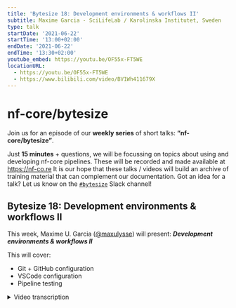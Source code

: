 ```yaml
---
title: 'Bytesize 18: Development environments & workflows II'
subtitle: Maxime Garcia - SciLifeLab / Karolinska Institutet, Sweden
type: talk
startDate: '2021-06-22'
startTime: '13:00+02:00'
endDate: '2021-06-22'
endTime: '13:30+02:00'
youtube_embed: https://youtu.be/OF55x-FT5WE
locationURL:
  - https://youtu.be/OF55x-FT5WE
  - https://www.bilibili.com/video/BV1Wh411679X
---
```


# nf-core/bytesize

Join us for an episode of our **weekly series** of short talks: **“nf-core/bytesize”**.

Just **15 minutes** + questions, we will be focussing on topics about using and developing nf-core pipelines.
These will be recorded and made available at <https://nf-co.re>
It is our hope that these talks / videos will build an archive of training material that can complement our documentation. Got an idea for a talk? Let us know on the [`#bytesize`](https://nfcore.slack.com/channels/bytesize) Slack channel!

## Bytesize 18: Development environments & workflows II

This week, Maxime U. Garcia ([@maxulysse](http://github.com/maxulysse/)) will present: _**Development environments & workflows II**_

This will cover:

- Git + GitHub configuration
- VSCode configuration
- Pipeline testing

<details markdown="1"><summary>Video transcription</summary>
:::note
The content has been edited to make it reader-friendly
:::

[0:34](https://youtu.be/OF55x-FT5WE?list=PL3xpfTVZLcNiSvvPWORbO32S1WDJqKp1e&t=34) Hi everyone, the talk today will build on [Bytesize#11](https://nf-co.re/events/2021/bytesize-11-dev-envs-workflows).

[0:45](https://youtu.be/OF55x-FT5WE?list=PL3xpfTVZLcNiSvvPWORbO32S1WDJqKp1e&t=45) I will go over my own best practices for working: the configurations that I use for Git and GitHub. I’ll also cover a little of VSCode Configurations and some local testing as well. This has also been covered by Phil in [Bytesize#11](https://nf-co.re/events/2021/bytesize-11-dev-envs-workflows), and my workflows aren’t that different from his.

[1:23](https://youtu.be/OF55x-FT5WE?list=PL3xpfTVZLcNiSvvPWORbO32S1WDJqKp1e&t=83) But I'd like to issue a disclaimer; what I’m about to describe is what works for me. It’s probably not the best, but it might be useful for some.

[1:37](https://youtu.be/OF55x-FT5WE?list=PL3xpfTVZLcNiSvvPWORbO32S1WDJqKp1e&t=97) So here are some of my best practices for working. I spend 20 minutes each morning on email and Slack; I would encourage you to use an email filter and for Slack I recently discovered that you can set your preferences to see all your unread messages at once. I really like that and it helps me save time. I also try to stand up for five minutes every hour and take a short walk around the apartment, drink some water, and stretch a little. I think it’s important. When I really want to focus on my coding, I avoid being distracted by muting all my conversations on Slack. It’s also important to take a break when you need one.

[4:52](https://youtu.be/OF55x-FT5WE?list=PL3xpfTVZLcNiSvvPWORbO32S1WDJqKp1e&t=292) To follow what was presented in [Bytesize#11](https://nf-co.re/events/2021/bytesize-11-dev-envs-workflows), I’ll cover how to set up your own fork on GitHub, configure your local clone, work on other people’s code and pull in updates.

[5:09](https://youtu.be/OF55x-FT5WE?list=PL3xpfTVZLcNiSvvPWORbO32S1WDJqKp1e&t=309) I use the GitHub command line. Let’s say that I’ve forked the pipeline. What I usually do is to append the name of the original directory to my fork, so that I can trace it back if I need to. If I’d like to check the code, I use the GitHub command line interface. I copy the path and go to my workspace folder and then clone it. An advantage of using the GitHub command line interface is that the remote is already configured. This makes it easy.

[6:26](https://youtu.be/OF55x-FT5WE?list=PL3xpfTVZLcNiSvvPWORbO32S1WDJqKp1e&t=386) Then if I’m doing some actual work. I use `zsh` on my terminal so that I know which branch I am on (I’m on `dev` here). When I start working on a new feature, I do `git checkout -b` on the branch I am working on and then specify my new feature. This takes me to that branch, and I work on my branch where I’m now going to modify a file. Let’s head to VSCode, take a look at the pipeline, then head to the CHANGELOG.md, and make some small changes. I’m happy with the modification. So now I go back to the command line and say `git add` followed by the name of the file. Then I commit with the message `git commit -m` and add the feature (“feat:”) to update the file name (`CHANGELOG.md` in this case). I specify “feat:” if I’ve done something, “fix:” if I’ve fixed something, “chores:” if I had to do something. Then if I want to push, I use `git push -u origin` with the name of the branch. So that’s it. My branch should now be available on GitHub. You can also automatically create your PR in the GitHub command line interface with `gh pr create`. That’s quite fun and it’s really useful to make a PR like I needed to do when I updated the social media images for the different pipelines. You need to specify the base branch `--base dev`, a title `--title` for example “test”, and you can specify a `--body` for the message for example “testing something, do not merge”. When I do that, it asks me where I’d like to make the repository, and I add that information.

[10:40](https://youtu.be/OF55x-FT5WE?list=PL3xpfTVZLcNiSvvPWORbO32S1WDJqKp1e&t=640) So if I want to make some tiny modifications, then I do that directly on the GitHub interface. Let’s look at updating an event on the nf-core website; specifically to remove a zoom link for one of the bytesize talks. So I just remove the link, and write a meaningful commit message. GitHub automatically names the branch with your GitHub login ID and patch - x where x is a number. I usually change that to reflect the branch I am creating a patch for, so in this case my patch would be called “maxulysse-bytesize18”. I then click on 'propose change', ask for it to be reviewed and create a pull request. So you can do a lot directly on the GitHub interface and it’s quite convenient.

[12:51](https://youtu.be/OF55x-FT5WE?list=PL3xpfTVZLcNiSvvPWORbO32S1WDJqKp1e&t=771) Now let’s see what I do if I want to keep the code up-to-date locally. I first do `git status` to check for uncommitted changes, and then `git pull` to check if there are updates. I also like to do `git fetch upstream` and `git merge upstream/dev`. If I make some changes and then do `git push`, then the branch will be up to date. If I now go to my branch (on the GitHub interface), then I see that it isn’t updated. So I click on `fetch upstream` and then `fetch and merge`. You can also do that on PR, and I would really recommend that there.

[14:56](https://youtu.be/OF55x-FT5WE?list=PL3xpfTVZLcNiSvvPWORbO32S1WDJqKp1e&t=897) Now for some best practice and useful plugins on VSCode.

[15:06](https://youtu.be/OF55x-FT5WE?list=PL3xpfTVZLcNiSvvPWORbO32S1WDJqKp1e&t=906) I organise VSCode is by having a big workspace folder, and if I want to work on several different things in multiple repositories, I have it all in the same workspace. But if I want to work with just one specific folder, then I open that workspace. For example the Sarek workspace which just has the code for Sarek. This allows me to focus.

[16:27](https://youtu.be/OF55x-FT5WE?list=PL3xpfTVZLcNiSvvPWORbO32S1WDJqKp1e&t=987) So that covers how I work with VSCode. I try to do things one project at a time. But you should do what works best for you.

[16:52](https://youtu.be/OF55x-FT5WE?list=PL3xpfTVZLcNiSvvPWORbO32S1WDJqKp1e&t=1012) I don’t really have any specific recommendations for a plugin.

[17:40](https://youtu.be/OF55x-FT5WE?list=PL3xpfTVZLcNiSvvPWORbO32S1WDJqKp1e&t=1060) So now let’s talk about how to run tests locally. I essentially do more or less the same as was described in [Bytesize#11](https://nf-co.re/events/2021/bytesize-11-dev-envs-workflows). Let’s use the sarek pipeline here. I run the tests that I’m doing in the GitHub command line, for instance, I am currently working on annotation on the DSL2 branch, so I run a test that’s specific for annotation. So I run the command line to see if it is working, then I wait for Nextflow to start. We will see this test running in the CI on GitHub actions. After last week’s talk ([Bytesize#17](https://nf-co.re/events/2021/bytesize-17-pytest-workflow)), I started working on adding tests for specific sub-workflow or for the whole pipeline. So if I look here at my test, I can run the same test separately with a specific tag. So in the command line, I go `pytest --tag annotation --kwd` if I want to run all the tests or `pytest --tag vep --kwd` for a vep test. It’s easy to have this set up and running once you have pytest installed. I also always run it in the command line first to check that it runs like I expect it to and then run it on pytest with the specific tags.

[21:12](https://youtu.be/OF55x-FT5WE?list=PL3xpfTVZLcNiSvvPWORbO32S1WDJqKp1e&t=1272) I tend to listen to music if I am having difficulty focussing. We have a [dedicated playlist on Spotify](https://open.spotify.com/playlist/6LyhtB3bllSwNbK9iDNVgH?si=da2dd5f0b6134b7b) if you’d like to listen there. Also please feel free to add more music there if you’d like. It’s a collaborative playlist!

[22:05](https://youtu.be/OF55x-FT5WE?list=PL3xpfTVZLcNiSvvPWORbO32S1WDJqKp1e&t=1325) I would like to thank you for listening, the institutes and funding agencies that I am supported by, and all the institutions that contribute to nf-core. For more of a background on what I discussed today, please refer to [Bytesize#4](https://nf-co.re/events/2021/bytesize-4-github-contribution-basics), [Bytesize#11](https://nf-co.re/events/2021/bytesize-11-dev-envs-workflows), and [Bytesize#17](https://nf-co.re/events/2021/bytesize-17-pytest-workflow).

</details>
